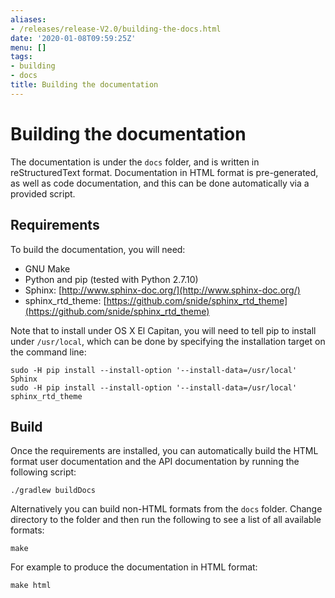 ```yaml
---
aliases:
- /releases/release-V2.0/building-the-docs.html
date: '2020-01-08T09:59:25Z'
menu: []
tags:
- building
- docs
title: Building the documentation
---
```



# Building the documentation

The documentation is under the `docs` folder, and is written in reStructuredText format. Documentation in HTML format
is pre-generated, as well as code documentation, and this can be done automatically via a provided script.


## Requirements

To build the documentation, you will need:


* GNU Make
* Python and pip (tested with Python 2.7.10)
* Sphinx: [http://www.sphinx-doc.org/](http://www.sphinx-doc.org/)
* sphinx_rtd_theme: [https://github.com/snide/sphinx_rtd_theme](https://github.com/snide/sphinx_rtd_theme)

Note that to install under OS X El Capitan, you will need to tell pip to install under `/usr/local`, which can be
done by specifying the installation target on the command line:

```shell
sudo -H pip install --install-option '--install-data=/usr/local' Sphinx
sudo -H pip install --install-option '--install-data=/usr/local' sphinx_rtd_theme
```


## Build

Once the requirements are installed, you can automatically build the HTML format user documentation and the API
documentation by running the following script:

```shell
./gradlew buildDocs
```

Alternatively you can build non-HTML formats from the `docs` folder. Change directory to the folder and then run the
following to see a list of all available formats:

```shell
make
```

For example to produce the documentation in HTML format:

```shell
make html
```

